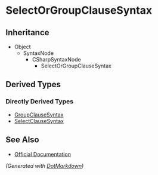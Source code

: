 # SelectOrGroupClauseSyntax

## Inheritance

* Object
  * SyntaxNode
    * CSharpSyntaxNode
      * SelectOrGroupClauseSyntax

## Derived Types

### Directly Derived Types

* [GroupClauseSyntax](GroupClauseSyntax.md)
* [SelectClauseSyntax](SelectClauseSyntax.md)

## See Also

* [Official Documentation](https://docs.microsoft.com/en-us/dotnet/api/microsoft.codeanalysis.csharp.syntax.selectorgroupclausesyntax)


*\(Generated with [DotMarkdown](http://github.com/JosefPihrt/DotMarkdown)\)*